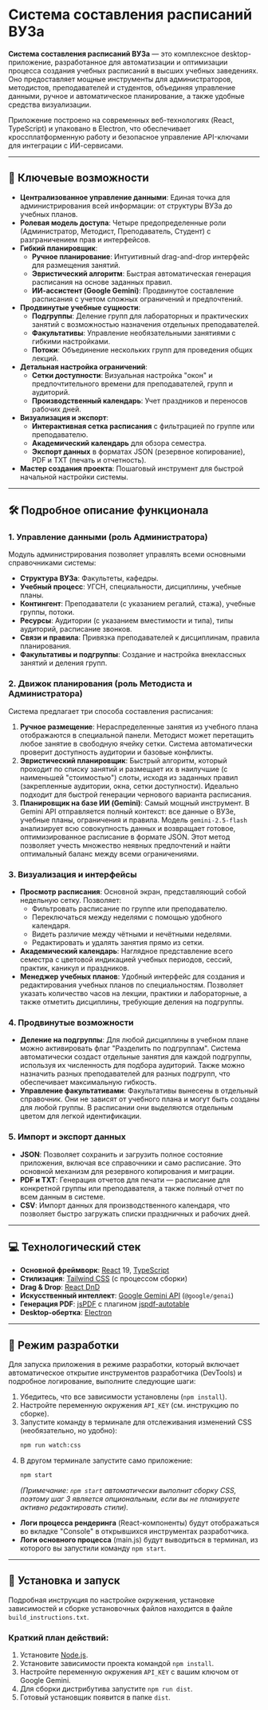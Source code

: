 # Система составления расписаний ВУЗа

**Система составления расписаний ВУЗа** — это комплексное desktop-приложение, разработанное для автоматизации и оптимизации процесса создания учебных расписаний в высших учебных заведениях. Оно предоставляет мощные инструменты для администраторов, методистов, преподавателей и студентов, объединяя управление данными, ручное и автоматическое планирование, а также удобные средства визуализации.

Приложение построено на современных веб-технологиях (React, TypeScript) и упаковано в Electron, что обеспечивает кроссплатформенную работу и безопасное управление API-ключами для интеграции с ИИ-сервисами.

---

## 🚀 Ключевые возможности

*   **Централизованное управление данными**: Единая точка для администрирования всей информации: от структуры ВУЗа до учебных планов.
*   **Ролевая модель доступа**: Четыре предопределенные роли (Администратор, Методист, Преподаватель, Студент) с разграничением прав и интерфейсов.
*   **Гибкий планировщик**:
    *   **Ручное планирование**: Интуитивный drag-and-drop интерфейс для размещения занятий.
    *   **Эвристический алгоритм**: Быстрая автоматическая генерация расписания на основе заданных правил.
    *   **ИИ-ассистент (Google Gemini)**: Продвинутое составление расписания с учетом сложных ограничений и предпочтений.
*   **Продвинутые учебные сущности**:
    *   **Подгруппы**: Деление групп для лабораторных и практических занятий с возможностью назначения отдельных преподавателей.
    *   **Факультативы**: Управление необязательными занятиями с гибкими настройками.
    *   **Потоки**: Объединение нескольких групп для проведения общих лекций.
*   **Детальная настройка ограничений**:
    *   **Сетки доступности**: Визуальная настройка "окон" и предпочтительного времени для преподавателей, групп и аудиторий.
    *   **Производственный календарь**: Учет праздников и переносов рабочих дней.
*   **Визуализация и экспорт**:
    *   **Интерактивная сетка расписания** с фильтрацией по группе или преподавателю.
    *   **Академический календарь** для обзора семестра.
    *   **Экспорт данных** в форматах JSON (резервное копирование), PDF и TXT (печать и отчетность).
*   **Мастер создания проекта**: Пошаговый инструмент для быстрой начальной настройки системы.

---

## 🛠️ Подробное описание функционала

### 1. Управление данными (роль Администратора)

Модуль администрирования позволяет управлять всеми основными справочниками системы:

*   **Структура ВУЗа**: Факультеты, кафедры.
*   **Учебный процесс**: УГСН, специальности, дисциплины, учебные планы.
*   **Контингент**: Преподаватели (с указанием регалий, стажа), учебные группы, потоки.
*   **Ресурсы**: Аудитории (с указанием вместимости и типа), типы аудиторий, расписание звонков.
*   **Связи и правила**: Привязка преподавателей к дисциплинам, правила планирования.
*   **Факультативы и подгруппы**: Создание и настройка внеклассных занятий и деления групп.

### 2. Движок планирования (роль Методиста и Администратора)

Система предлагает три способа составления расписания:

1.  **Ручное размещение**: Нераспределенные занятия из учебного плана отображаются в специальной панели. Методист может перетащить любое занятие в свободную ячейку сетки. Система автоматически проверит доступность аудитории и базовые конфликты.
2.  **Эвристический планировщик**: Быстрый алгоритм, который проходит по списку занятий и размещает их в наилучшие (с наименьшей "стоимостью") слоты, исходя из заданных правил (закрепленные аудитории, окна, сетки доступности). Идеально подходит для быстрой генерации чернового варианта расписания.
3.  **Планировщик на базе ИИ (Gemini)**: Самый мощный инструмент. В Gemini API отправляется полный контекст: все данные о ВУЗе, учебные планы, ограничения и правила. Модель `gemini-2.5-flash` анализирует всю совокупность данных и возвращает готовое, оптимизированное расписание в формате JSON. Этот метод позволяет учесть множество неявных предпочтений и найти оптимальный баланс между всеми ограничениями.

### 3. Визуализация и интерфейсы

*   **Просмотр расписания**: Основной экран, представляющий собой недельную сетку. Позволяет:
    *   Фильтровать расписание по группе или преподавателю.
    *   Переключаться между неделями с помощью удобного календаря.
    *   Видеть различие между чётными и нечётными неделями.
    *   Редактировать и удалять занятия прямо из сетки.
*   **Академический календарь**: Наглядное представление всего семестра с цветовой индикацией учебных периодов, сессий, практик, каникул и праздников.
*   **Менеджер учебных планов**: Удобный интерфейс для создания и редактирования учебных планов по специальностям. Позволяет указать количество часов на лекции, практики и лабораторные, а также отметить дисциплины, требующие деления на подгруппы.

### 4. Продвинутые возможности

*   **Деление на подгруппы**: Для любой дисциплины в учебном плане можно активировать флаг "Разделить по подгруппам". Система автоматически создаст отдельные занятия для каждой подгруппы, используя их численность для подбора аудиторий. Также можно назначить разных преподавателей для разных подгрупп, что обеспечивает максимальную гибкость.
*   **Управление факультативами**: Факультативы вынесены в отдельный справочник. Они не зависят от учебного плана и могут быть созданы для любой группы. В расписании они выделяются отдельным цветом для легкой идентификации.

### 5. Импорт и экспорт данных

*   **JSON**: Позволяет сохранить и загрузить полное состояние приложения, включая все справочники и само расписание. Это основной механизм для резервного копирования и миграции.
*   **PDF и TXT**: Генерация отчетов для печати — расписание для конкретной группы или преподавателя, а также полный отчет по всем данным в системе.
*   **CSV**: Импорт данных для производственного календаря, что позволяет быстро загружать списки праздничных и рабочих дней.

---

## 💻 Технологический стек

*   **Основной фреймворк**: [React](https://reactjs.org/) 19, [TypeScript](https://www.typescriptlang.org/)
*   **Стилизация**: [Tailwind CSS](https://tailwindcss.com/) (с процессом сборки)
*   **Drag & Drop**: [React DnD](https://react-dnd.github.io/react-dnd/about)
*   **Искусственный интеллект**: [Google Gemini API](https://ai.google.dev/) (`@google/genai`)
*   **Генерация PDF**: [jsPDF](https://github.com/parallax/jsPDF) с плагином [jspdf-autotable](https://github.com/simonbengtsson/jsPDF-AutoTable)
*   **Desktop-обертка**: [Electron](https://www.electronjs.org/)

---

## 🔬 Режим разработки

Для запуска приложения в режиме разработки, который включает автоматическое открытие инструментов разработчика (DevTools) и подробное логирование, выполните следующие шаги:

1.  Убедитесь, что все зависимости установлены (`npm install`).
2.  Настройте переменную окружения `API_KEY` (см. инструкцию по сборке).
3.  Запустите команду в терминале для отслеживания изменений CSS (необязательно, но удобно):
    ```bash
    npm run watch:css
    ```
4.  В другом терминале запустите само приложение:
    ```bash
    npm start
    ```
    *(Примечание: `npm start` автоматически выполнит сборку CSS, поэтому шаг 3 является опциональным, если вы не планируете активно редактировать стили).*

*   **Логи процесса рендеринга** (React-компоненты) будут отображаться во вкладке "Console" в открывшихся инструментах разработчика.
*   **Логи основного процесса** (main.js) будут выводиться в терминал, из которого вы запустили команду `npm start`.

---

## 🚀 Установка и запуск

Подробная инструкция по настройке окружения, установке зависимостей и сборке установочных файлов находится в файле `build_instructions.txt`.

### Краткий план действий:
1.  Установите [Node.js](https://nodejs.org/).
2.  Установите зависимости проекта командой `npm install`.
3.  Настройте переменную окружения `API_KEY` с вашим ключом от Google Gemini.
4.  Для сборки дистрибутива запустите `npm run dist`.
5.  Готовый установщик появится в папке `dist`.